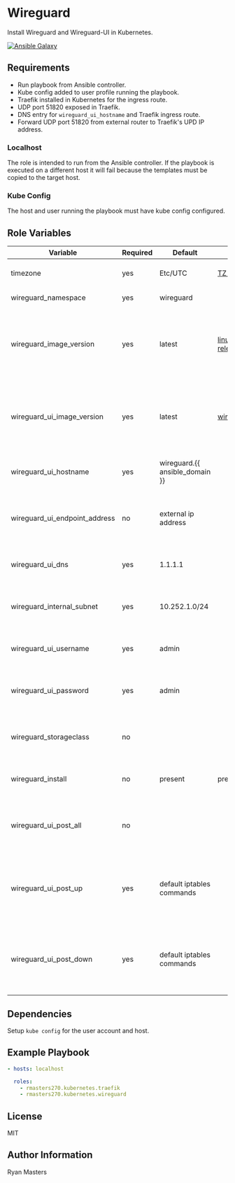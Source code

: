 # Wireguard

Install Wireguard and Wireguard-UI in Kubernetes.

[![Ansible Galaxy](https://img.shields.io/badge/ansible--galaxy-wireguard-blue.svg)](https://galaxy.ansible.com/ui/standalone/roles/rmasters270/wireguard)

## Requirements

- Run playbook from Ansible controller.
- Kube config added to user profile running the playbook.
- Traefik installed in Kubernetes for the ingress route.
- UDP port 51820 exposed in Traefik.
- DNS entry for `wireguard_ui_hostname` and Traefik ingress route.
- Forward UDP port 51820 from external router to Traefik's UPD IP address.

### Localhost

The role is intended to run from the Ansible controller.  If the playbook is executed on a different host it will fail because the templates must be copied to the target host.

### Kube Config

The host and user running the playbook must have kube config configured.

## Role Variables

| Variable                      | Required | Default                        | Choices                                                                                  | Comments                                                               |
| ----------------------------- | -------- | ------------------------------ | ---------------------------------------------------------------------------------------- | ---------------------------------------------------------------------- |
| timezone                      | yes      | Etc/UTC                        | [TZ Identifier](https://en.wikipedia.org/wiki/List_of_tz_database_time_zones)            | Timezone on Wireguard                                                  |
| wireguard_namespace           | yes      | wireguard                      |                                                                                          | Kubernetes namespace                                                   |
| wireguard_image_version       | yes      | latest                         | [linuxserver.io/wireguard releases](https://hub.docker.com/r/linuxserver/wireguard/tags) | Use the latest version or pin an image version to the deployment.      |
| wireguard_ui_image_version    | yes      | latest                         | [wireguard-ui releases](https://hub.docker.com/r/ngoduykhanh/wireguard-ui/tags)          | Use the latest version or pin an image version to the deployment.      |
| wireguard_ui_hostname         | yes      | wireguard.{{ ansible_domain }} |                                                                                          | Hostname assigned to Wireguard UI.                                     |
| wireguard_ui_endpoint_address | no       | external ip address            |                                                                                          | External IP or DNS entry used to resolve the public IP address.        |
| wireguard_ui_dns              | yes      | 1.1.1.1                        |                                                                                          | DNS IP address for wireguard clients.                                  |
| wireguard_internal_subnet     | yes      | 10.252.1.0/24                  |                                                                                          | CIDR for wireguard client IP address range.                            |
| wireguard_ui_username         | yes      | admin                          |                                                                                          | Default user for Wireguard UI login.                                   |
| wireguard_ui_password         | yes      | admin                          |                                                                                          | Default user password for Wireguard UI login.                          |
| wireguard_storageclass        | no       |                                |                                                                                          | Leave blank to use default storage class                               |
| wireguard_install             | no       | present                        | present, absent                                                                          | Install or uninstall the wireguard container.                          |
| wireguard_ui_post_all         | no       |                                |                                                                                          | Bash commands to run during post up and post down.                     |
| wireguard_ui_post_up          | yes      | default iptables commands      |                                                                                          | Bash commands to run during post up.  Typically `iptables` commands.   |
| wireguard_ui_post_down        | yes      | default iptables commands      |                                                                                          | Bash commands to run during post down.  Typically `iptables` commands. |

## Dependencies

Setup `kube config` for the user account and host.

## Example Playbook

```yaml
- hosts: localhost

  roles:
    - rmasters270.kubernetes.traefik
    - rmasters270.kubernetes.wireguard
```

## License

MIT

## Author Information

Ryan Masters
